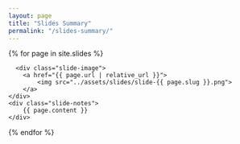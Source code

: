 ```yaml
---
layout: page
title: "Slides Summary"
permalink: "/slides-summary/"
---
```


<div>

  {% for page in site.slides %}
  <div class="slide-summary">

      <div class="slide-image">
        <a href="{{ page.url | relative_url }}">
            <img src="../assets/slides/slide-{{ page.slug }}.png">
        </a>
    </div>
    <div class="slide-notes">
        {{ page.content }}
    </div>

</div>

{% endfor %}

</div>